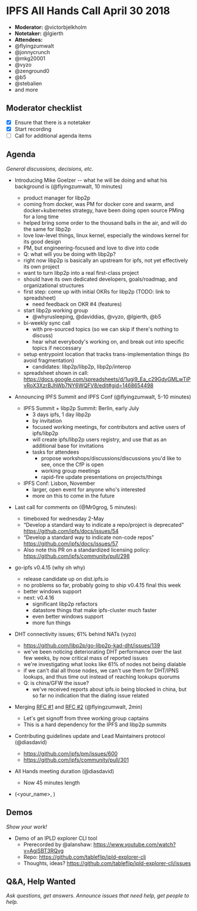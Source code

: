 # IPFS All Hands Call April 30 2018

- **Moderator:** @victorbjelkholm
- **Notetaker:** @lgierth
- **Attendees:**
- @flyingzumwalt
- @jonnycrunch
- @mkg20001
- @vyzo
- @zenground0
- @b5
- @stebalien
- and more

## Moderator checklist

- [x] Ensure that there is a notetaker
- [x] Start recording
- [ ] Call for additional agenda items

## Agenda
_General discussions, decisions, etc._
<!-- use this format for all topics, demos, etc. that you add to the agenda: -->
- Introducing Mike Goelzer -- what he will be doing and what his background is (@flyingzumwalt, 10 minutes)
    - product manager for libp2p
    - coming from docker, was PM for docker core and swarm, and docker+kubernetes strategy, have been doing open source PMing for a long time
    - helped bring some order to the thousand balls in the air, and will do the same for libp2p
    - love low-level things, linux kernel, especially the windows kernel for its good design
    - PM, but engineering-focused and love to dive into code
    - Q: what will you be doing with libp2p?
    - right now libp2p is basically an upstream for ipfs, not yet effectively its own project
    - want to turn libp2p into a real first-class project
    - should have its own dedicated developers, goals/roadmap, and organizational structures
    - first step: come up with initial OKRs for libp2p (TODO: link to spreadsheet)
        - need feedback on OKR #4 (features)
    - start libp2p working group
        - @whyrusleeping, @daviddias, @vyzo, @lgierth, @b5
    - bi-weekly sync call
        - with pre-sourced topics (so we can skip if there's nothing to discuss)
        - hear what everybody's working on, and break out into specific topics if neccessary
    - setup entrypoint location that tracks trans-implementation things (to avoid fragmentation)
        - candidates: libp2p/libp2p, libp2p/interop
    - spreadsheet shown in call: https://docs.google.com/spreadsheets/d/1ugi9_Ea_c29GdyGMLwTiPvRoX3XzrBJhWb7NY6WQFV8/edit#gid=1468654498 
- Announcing IPFS Summit and IPFS Conf (@flyingzumwalt, 5-10 minutes)
    - IPFS Summit + libp2p Summit: Berlin, early July
        - 3 days ipfs, 1 day libp2p
        - by invitation
        - focused working meetings, for contributors and active users of ipfs/libp2p
        - will create ipfs/libp2p users registry, and use that as an additional base for invitations
        - tasks for attendees
            - propose workshops/discussions/discussions you'd like to see, once the CfP is open
            - working group meetings
            - rapid-fire update presentations on projects/things
    - IPFS Conf: Lisbon, November
        - larger, open event for anyone who's interested
        - more on this to come in the future
- Last call for comments on (@Mr0grog, 5 minutes):
    - timeboxed for wednesday 2-May
    - “Develop a standard way to indicate a repo/project is deprecated” https://github.com/ipfs/docs/issues/54
    - “Develop a standard way to indicate non-code repos” https://github.com/ipfs/docs/issues/57
    - Also note this PR on a standardized licensing policy: https://github.com/ipfs/community/pull/298
- go-ipfs v0.4.15 (why oh why)
    - release candidate up on dist.ipfs.io
    - no problems so far, probably going to ship v0.4.15 final this week
    - better windows support
    - next: v0.4.16
        - significant libp2p refactors
        - datastore things that make ipfs-cluster much faster
        - even better windows support
        - more fun things
- DHT connectivity issues; 61% behind NATs (vyzo)
    - https://github.com/libp2p/go-libp2p-kad-dht/issues/139
    - we've been noticing deteriorating DHT performance over the last few weeks, by now critical mass of reported issues
    - we're investigating what looks like 61% of nodes not being dialable
    - if we can't dial all those nodes, we can't use them for DHT/IPNS lookups, and thus time out instead of reaching lookups quorums
    - Q: is china/GFW the issue?
        - we've received reports about ipfs.io being blocked in china, but so far no indication that the dialing issue related
- Merging [RFC #1](https://github.com/ipfs/rfcs/pull/1) and [RFC #2](https://github.com/ipfs/rfcs/pull/2) (@flyingzumwalt, 2min)
    - Let's get signoff from three working group captains
    - This is a hard dependency for the IPFS and libp2p summits
- Contributing guidelines update and Lead Maintainers protocol (@diasdavid)
    - https://github.com/ipfs/pm/issues/600
    - https://github.com/ipfs/community/pull/301
- All Hands meeting duration (@diasdavid)
    - Now 45 minutes length


- <Topic> (<your_name>, <estimated length in mins>)

## Demos
_Show your work!_

- Demo of an IPLD explorer CLI tool
    - Prerecorded by @alanshaw: https://www.youtube.com/watch?v=AgjSBT3RQvg
    - Repo: https://github.com/tableflip/ipld-explorer-cli
    - Thoughts, ideas? https://github.com/tableflip/ipld-explorer-cli/issues

## Q&A, Help Wanted
_Ask questions, get answers. Announce issues that need help, get people to help._

<!-- After each call, it is the responsibility of the notetaker to save the last version of the notes in a file in ipfs/pm/meeting-notes, by opening a branch and submitting a PR. -->
